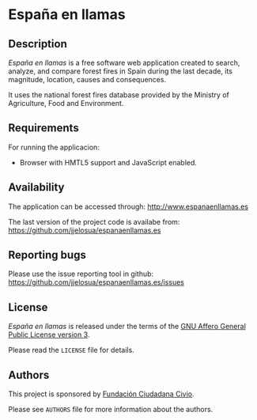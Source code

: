 España en llamas
================


Description
-----------

*España en llamas* is a free software web application created to search, analyze, and compare 
forest fires in Spain during the last decade, its magnitude, location, causes and consequences.

It uses the national forest fires database provided by the Ministry of Agriculture, Food and Environment.


Requirements
------------

For running the applicacion:
* Browser with HMTL5 support and JavaScript enabled. 


Availability
------------

The application can be accessed through:
http://www.espanaenllamas.es

The last version of the project code is availabe from:
https://github.com/jjelosua/espanaenllamas.es

Reporting bugs
--------------

Please use the issue reporting tool in github:
https://github.com/jjelosua/espanaenllamas.es/issues



License
-------

*España en llamas* is released under the terms of the [GNU Affero General Public
License version 3][1].

Please read the ``LICENSE`` file for details.


Authors
-------

This project is sponsored by [Fundación Ciudadana Civio][2].

Please see ``AUTHORS`` file for more information about the authors.



[1]: http://www.fsf.org/licensing/licenses/agpl.html
[2]: http://www.civio.es
